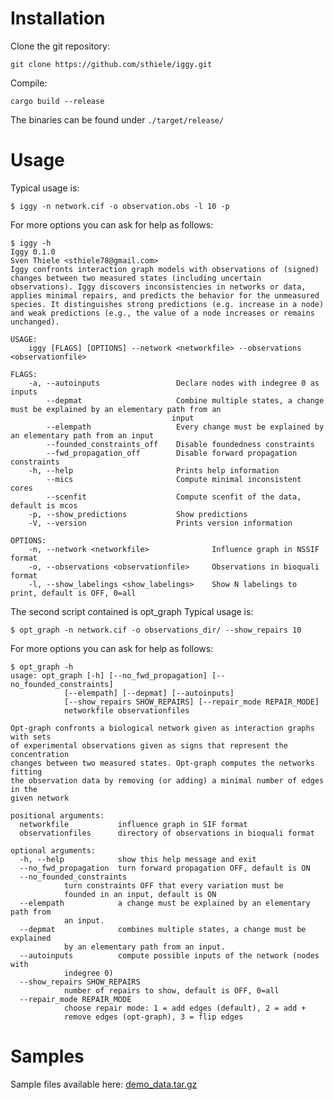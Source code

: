 # Installation


Clone the git repository:

	git clone https://github.com/sthiele/iggy.git


Compile:

	cargo build --release

The binaries can be found under `./target/release/`


# Usage

Typical usage is:

	$ iggy -n network.cif -o observation.obs -l 10 -p

For more options you can ask for help as follows:

	$ iggy -h
	Iggy 0.1.0
	Sven Thiele <sthiele78@gmail.com>
	Iggy confronts interaction graph models with observations of (signed) changes between two measured states (including uncertain observations). Iggy discovers inconsistencies in networks or data, applies minimal repairs, and predicts the behavior for the unmeasured species. It distinguishes strong predictions (e.g. increase in a node) and weak predictions (e.g., the value of a node increases or remains unchanged).

	USAGE:
		iggy [FLAGS] [OPTIONS] --network <networkfile> --observations <observationfile>

	FLAGS:
		-a, --autoinputs                 Declare nodes with indegree 0 as inputs
			--depmat                     Combine multiple states, a change must be explained by an elementary path from an
										input
			--elempath                   Every change must be explained by an elementary path from an input
			--founded_constraints_off    Disable foundedness constraints
			--fwd_propagation_off        Disable forward propagation constraints
		-h, --help                       Prints help information
			--mics                       Compute minimal inconsistent cores
			--scenfit                    Compute scenfit of the data, default is mcos
		-p, --show_predictions           Show predictions
		-V, --version                    Prints version information

	OPTIONS:
		-n, --network <networkfile>              Influence graph in NSSIF format
		-o, --observations <observationfile>     Observations in bioquali format
		-l, --show_labelings <show_labelings>    Show N labelings to print, default is OFF, 0=all


The second script contained is opt_graph
Typical usage is:

	$ opt_graph -n network.cif -o observations_dir/ --show_repairs 10

For more options you can ask for help as follows:

	$ opt_graph -h
	usage: opt_graph [-h] [--no_fwd_propagation] [--no_founded_constraints]
			    [--elempath] [--depmat] [--autoinputs]
			    [--show_repairs SHOW_REPAIRS] [--repair_mode REPAIR_MODE]
			    networkfile observationfiles

	Opt-graph confronts a biological network given as interaction graphs with sets
	of experimental observations given as signs that represent the concentration
	changes between two measured states. Opt-graph computes the networks fitting
	the observation data by removing (or adding) a minimal number of edges in the
	given network

	positional arguments:
	  networkfile           influence graph in SIF format
	  observationfiles      directory of observations in bioquali format

	optional arguments:
	  -h, --help            show this help message and exit
	  --no_fwd_propagation  turn forward propagation OFF, default is ON
	  --no_founded_constraints
				turn constraints OFF that every variation must be
				founded in an input, default is ON
	  --elempath            a change must be explained by an elementary path from
				an input.
	  --depmat              combines multiple states, a change must be explained
				by an elementary path from an input.
	  --autoinputs          compute possible inputs of the network (nodes with
				indegree 0)
	  --show_repairs SHOW_REPAIRS
				number of repairs to show, default is OFF, 0=all
	  --repair_mode REPAIR_MODE
				choose repair mode: 1 = add edges (default), 2 = add +
				remove edges (opt-graph), 3 = flip edges


# Samples

Sample files available here: [demo_data.tar.gz](https://bioasp.github.io/iggy/downloads/demo_data.tar.gz)
